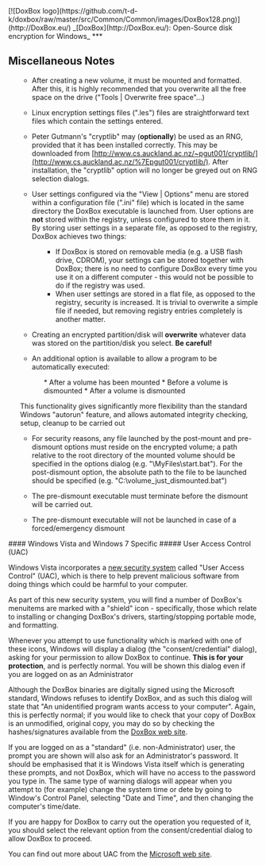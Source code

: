 

<meta content="text/html; charset=UTF-8" http-equiv="Content-Type">
<meta name="keywords" content="disk encryption, security, transparent, AES, plausible deniability, virtual drive, Linux, MS Windows, portable, USB drive, partition">
<meta name="description" content="DoxBox: An Open-Source transparent encryption program for PCs. With this software, you can create one or more &quot;DoxBoxes&quot; on your PC - which appear as disks, anything written to these disks is automatically encrypted before being stored on your hard drive.">

<meta name="author" content="Sarah Dean">
<meta name="copyright" content="Copyright 2004, 2005, 2006, 2007, 2008 Sarah Dean">


<TITLE>Miscellaneous Notes: PC Version Specific</TITLE>

<link href="https://raw.githubusercontent.com/t-d-k/doxbox/master/docs/styles_common.css" rel="stylesheet" type="text/css">


<link rel="shortcut icon" href="https://github.com/t-d-k/doxbox/raw/master/src/Common/Common/images/DoxBox.ico" type="image/x-icon">

<SPAN CLASS="master_link">
[![DoxBox logo](https://github.com/t-d-k/doxbox/raw/master/src/Common/Common/images/DoxBox128.png)](http://DoxBox.eu/)
</SPAN>
<SPAN CLASS="master_title">
_[DoxBox](http://DoxBox.eu/): Open-Source disk encryption for Windows_
</SPAN>
***

      
            

## Miscellaneous Notes

<UL>

* After creating a new volume, it must be mounted and formatted. After this, it is highly recommended that you overwrite all the free space on the drive ("Tools | Overwrite free space"...)

* Linux encryption settings files (".les") files are straightforward text files which contain the settings entered.
* Peter Gutmann's "cryptlib" may (**optionally**) be used as an RNG, provided that it has been installed correctly. This may be downloaded from [http://www.cs.auckland.ac.nz/~pgut001/cryptlib/](http://www.cs.auckland.ac.nz/%7Epgut001/cryptlib/). 
After installation, the "cryptlib" option will no longer be greyed out on RNG selection dialogs.
* User settings configured via the "View | Options" menu are stored within a configuration file (".ini" file) which is located in the same directory the DoxBox executable is launched from. User options are **not** stored within the registry, unless configured to store them in it. By storing user settings in a separate
file, as opposed to the registry, DoxBox achieves two things:
  <OL>
    
    * If
DoxBox is stored on removable media (e.g. a USB flash drive, CDROM), your settings can be stored together with DoxBox; there is no need to configure DoxBox every time you use it
on a different computer - this would not be possible to do if the registry
was used.
    * When user settings are stored in a flat file, as opposed to the registry, security
is increased. It is trivial to overwrite a simple file if needed, but
removing registry entries completely is another matter.
  </OL>
* Creating an encrypted partition/disk will **overwrite** whatever data was stored on the partition/disk you select. **Be careful!**
* An additional option is available to allow a program to be automatically executed:
  
  <UL>
    * After a volume has been mounted
    * Before a volume is dismounted
    * After a volume is dismounted
  </UL>

This functionality gives significantly more flexibility
than the standard Windows "autorun" feature, and allows automated
integrity checking, setup, cleanup to be carried out

* For security reasons, any file launched by the post-mount and
pre-dismount options must reside on the encrypted volume; a path
relative to the root directory
of the mounted volume should be specified in the options dialog
(e.g. "\MyFiles\start.bat").
For the post-dismount option, the absolute path to the file to be
launched should be specified (e.g. "C:\volume_just_dismounted.bat")

* The pre-dismount executable must terminate before the dismount will be carried out.
* The pre-dismount executable will not be launched in case of a forced/emergency dismount

</UL>

<A NAME="level_4_heading_1">
#### Windows Vista and Windows 7 Specific
</A>
##### User Access Control (UAC)

Windows Vista incorporates a [new security system](http://www.microsoft.com/windows/products/windowsvista/features/details/useraccountcontrol.mspx) called "User Access Control" (UAC), which is there to help prevent malicious software from doing things which could be harmful to your computer.

As part of this new security system, you will find a number of DoxBox's menuitems are marked with a "shield" icon - specifically, those which
relate to installing or changing DoxBox's drivers, starting/stopping portable mode, and formatting.

Whenever you attempt to use functionality which is marked with one of
these icons, Windows will display a dialog (the "consent/credential"
dialog), asking for your permission to allow
DoxBox to continue. **This is for your protection**, and is perfectly normal. You will be shown this dialog even if you are logged on as an Administrator

Although the DoxBox binaries are digitally signed using
the Microsoft standard, Windows refuses to identify DoxBox, and as such
this dialog will state that "An unidentified
program wants access to your computer". Again, this is perfectly
normal; if you would like to check that your copy of DoxBox is an
unmodified, original copy, you may do so by checking the hashes/signatures available
from the [DoxBox web site](http://DoxBox.eu/).

If you are logged on as a "standard" (i.e. non-Administrator) user, the prompt you are shown will also ask for an Administrator's password. It
should be emphasised that it is Windows Vista itself which is
generating these prompts, and not DoxBox, which will have no access
to the password you type in. The same type of warning dialogs will 
appear when
you attempt to (for example) change the system time or dete by going to Window's Control Panel, selecting
"Date and Time", and then changing the computer's time/date.

If you are happy for DoxBox to carry out the operation you requested
of it, you should select the relevant option from the consent/credential dialog to allow DoxBox to proceed.

You can find out more about UAC from the [Microsoft web site](http://technet.microsoft.com/en-us/windowsvista/aa906022.aspx).



